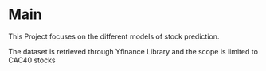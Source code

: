 # Main

This Project focuses on the different models of stock prediction.

The dataset is retrieved through Yfinance Library and the scope is limited to CAC40 stocks
